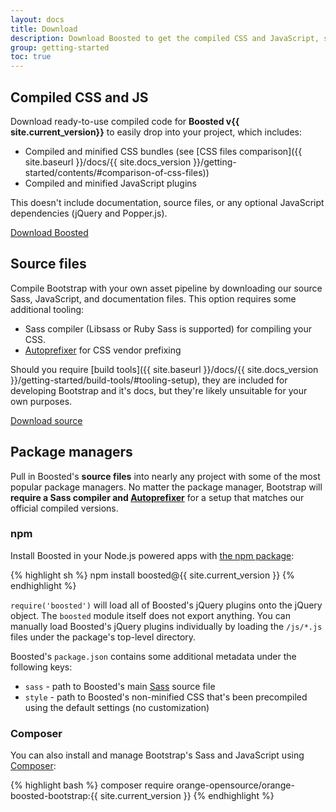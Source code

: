 ```yaml
---
layout: docs
title: Download
description: Download Boosted to get the compiled CSS and JavaScript, source code, or include it with your favorite package managers like npm, Bower, RubyGems, and more.
group: getting-started
toc: true
---
```


## Compiled CSS and JS

Download ready-to-use compiled code for **Boosted v{{ site.current_version}}** to easily drop into your project, which includes:

- Compiled and minified CSS bundles (see [CSS files comparison]({{ site.baseurl }}/docs/{{ site.docs_version }}/getting-started/contents/#comparison-of-css-files))
- Compiled and minified JavaScript plugins

This doesn't include documentation, source files, or any optional JavaScript dependencies (jQuery and Popper.js).

<a href="{{ site.download.dist }}" class="btn btn-lg btn-secondary">Download Boosted</a>

## Source files

Compile Bootstrap with your own asset pipeline by downloading our source Sass, JavaScript, and documentation files. This option requires some additional tooling:

- Sass compiler (Libsass or Ruby Sass is supported) for compiling your CSS.
- [Autoprefixer](https://github.com/postcss/autoprefixer) for CSS vendor prefixing

Should you require [build tools]({{ site.baseurl }}/docs/{{ site.docs_version }}/getting-started/build-tools/#tooling-setup), they are included for developing Bootstrap and it's docs, but they're likely unsuitable for your own purposes.

<a href="{{ site.download.source }}" class="btn btn-secondary">Download source</a>

## Package managers

Pull in Boosted's **source files** into nearly any project with some of the most popular package managers. No matter the package manager, Bootstrap will **require a Sass compiler and [Autoprefixer](https://github.com/postcss/autoprefixer)** for a setup that matches our official compiled versions.

### npm

Install Boosted in your Node.js powered apps with [the npm package](https://www.npmjs.com/package/boosted):

{% highlight sh %}
npm install boosted@{{ site.current_version }}
{% endhighlight %}

`require('boosted')` will load all of Boosted's jQuery plugins onto the jQuery object. The `boosted` module itself does not export anything. You can manually load Boosted's jQuery plugins individually by loading the `/js/*.js` files under the package's top-level directory.

Boosted's `package.json` contains some additional metadata under the following keys:

- `sass` - path to Boosted's main [Sass](http://sass-lang.com/) source file
- `style` - path to Boosted's non-minified CSS that's been precompiled using the default settings (no customization)

### Composer

You can also install and manage Bootstrap's Sass and JavaScript using [Composer](https://getcomposer.org/):

{% highlight bash %}
composer require orange-opensource/orange-boosted-bootstrap:{{ site.current_version }}
{% endhighlight %}


